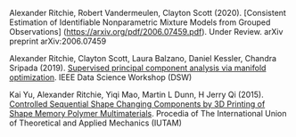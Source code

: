 Alexander Ritchie, Robert Vandermeulen, Clayton Scott (2020). [Consistent Estimation of Identifiable Nonparametric Mixture Models from Grouped Observations]
(https://arxiv.org/pdf/2006.07459.pdf). Under Review. arXiv preprint arXiv:2006.07459

Alexander Ritchie, Clayton Scott, Laura Balzano, Daniel Kessler, Chandra Sripada (2019). [Supervised principal component analysis via manifold optimization](http://academicpages.github.io/files/dsw2019lspca.pdf). IEEE Data Science Workshop (DSW)

Kai Yu, Alexander Ritchie, Yiqi Mao, Martin L Dunn, H Jerry Qi (2015). [Controlled Sequential Shape Changing Components by 3D Printing of Shape Memory Polymer Multimaterials](http://academicpages.github.io/files/controlled_shape.pdf). Procedia of The International Union of Theoretical and Applied Mechanics (IUTAM)
